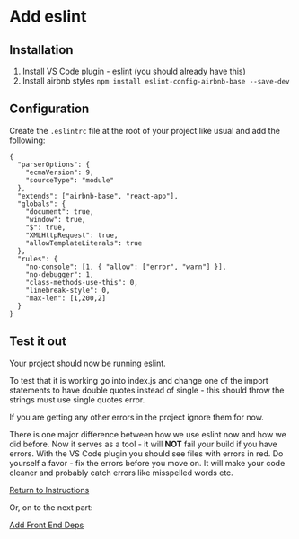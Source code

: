 # Add eslint

## Installation

1. Install VS Code plugin - [eslint](https://marketplace.visualstudio.com/items?itemName=dbaeumer.vscode-eslint) (you should already have this)
2. Install airbnb styles
`npm install eslint-config-airbnb-base --save-dev`

## Configuration
Create the `.eslintrc` file at the root of your project like usual and add the following:
```
{
  "parserOptions": {
    "ecmaVersion": 9,
    "sourceType": "module"
  },
  "extends": ["airbnb-base", "react-app"],
  "globals": {
    "document": true,
    "window": true,
    "$": true,
    "XMLHttpRequest": true,
    "allowTemplateLiterals": true
  },
  "rules": {
    "no-console": [1, { "allow": ["error", "warn"] }],
    "no-debugger": 1,
    "class-methods-use-this": 0,
    "linebreak-style": 0,
    "max-len": [1,200,2]
  }
}
```

## Test it out
Your project should now be running eslint.

To test that it is working go into index.js and change one of the import statements to have double quotes instead of single - this should throw the strings must use single quotes error.

If you are getting any other errors in the project ignore them for now.

There is one major difference between how we use eslint now and how we did before.  Now it serves as a tool - it will **NOT** fail your build if you have errors.  With the VS Code plugin you should see files with errors in red.  Do yourself a favor - fix the errors before you move on.  It will make your code cleaner and probably catch errors like misspelled words etc.


[Return to Instructions](../react-setup.md)

Or, on to the next part:

[Add Front End Deps](https://github.com/nss-nightclass-projects/Night-Class-Resources/blob/master/book-4-react/chapters/react-setup-steps/add-fontend-dependencies.md)
